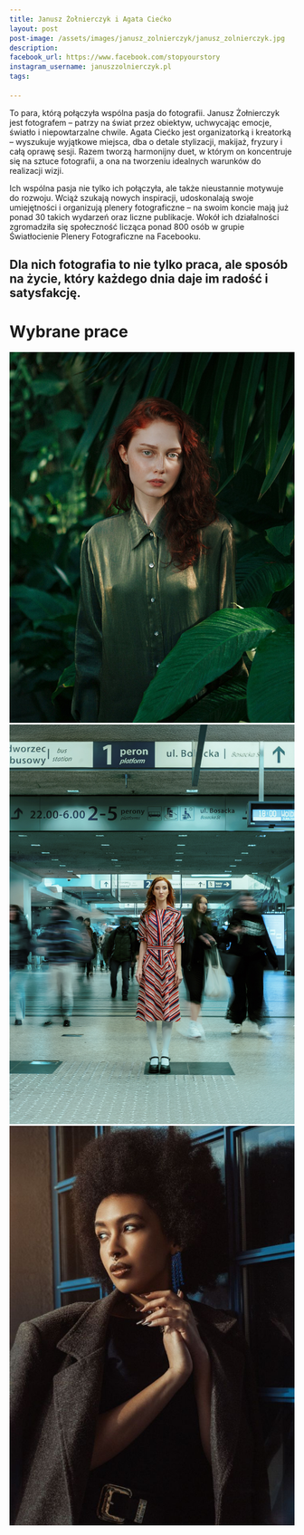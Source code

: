 ```yaml
---
title: Janusz Żołnierczyk i Agata Ciećko
layout: post
post-image: /assets/images/janusz_zolnierczyk/janusz_zolnierczyk.jpg
description: 
facebook_url: https://www.facebook.com/stopyourstory
instagram_username: januszzolnierczyk.pl
tags:

---
```


To para, którą połączyła wspólna pasja do fotografii. Janusz Żołnierczyk jest fotografem – patrzy na świat przez obiektyw, uchwycając emocje, światło i niepowtarzalne chwile. Agata Ciećko jest organizatorką i kreatorką – wyszukuje wyjątkowe miejsca, dba o detale stylizacji, makijaż, fryzury i całą oprawę sesji. Razem tworzą harmonijny duet, w którym on koncentruje się na sztuce fotografii, a ona na tworzeniu idealnych warunków do realizacji wizji.

Ich wspólna pasja nie tylko ich połączyła, ale także nieustannie motywuje do rozwoju. Wciąż szukają nowych inspiracji, udoskonalają swoje umiejętności i organizują plenery fotograficzne – na swoim koncie mają już ponad 30 takich wydarzeń oraz liczne publikacje. Wokół ich działalności zgromadziła się społeczność licząca ponad 800 osób w grupie Światłocienie Plenery Fotograficzne na Facebooku.


Dla nich fotografia to nie tylko praca, ale sposób na życie, który każdego dnia daje im radość i satysfakcję.
---

# Wybrane prace

![1](/assets/images/janusz_zolnierczyk/1.jpg)
![2](/assets/images/janusz_zolnierczyk/2.jpg)
![3](/assets/images/janusz_zolnierczyk/3.jpg)



